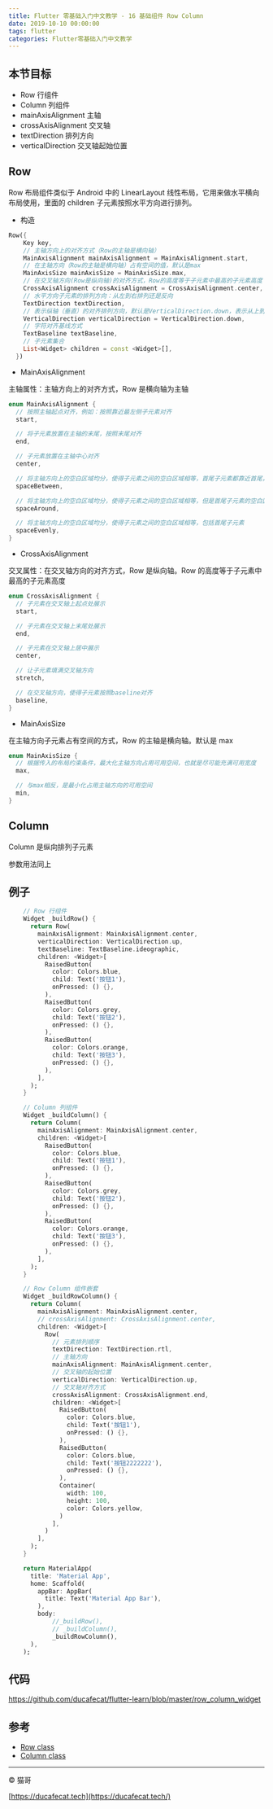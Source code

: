 ```yaml
---
title: Flutter 零基础入门中文教学 - 16 基础组件 Row Column
date: 2019-10-10 00:00:00
tags: flutter
categories: Flutter零基础入门中文教学
---
```


## 本节目标

- Row 行组件
- Column 列组件
- mainAxisAlignment 主轴
- crossAxisAlignment 交叉轴
- textDirection 排列方向
- verticalDirection 交叉轴起始位置

## Row

Row 布局组件类似于 Android 中的 LinearLayout 线性布局，它用来做水平横向布局使用，里面的 children 子元素按照水平方向进行排列。

- 构造

```dart
Row({
    Key key,
    // 主轴方向上的对齐方式（Row的主轴是横向轴）
    MainAxisAlignment mainAxisAlignment = MainAxisAlignment.start,
    // 在主轴方向（Row的主轴是横向轴）占有空间的值，默认是max
    MainAxisSize mainAxisSize = MainAxisSize.max,
    // 在交叉轴方向(Row是纵向轴)的对齐方式，Row的高度等于子元素中最高的子元素高度
    CrossAxisAlignment crossAxisAlignment = CrossAxisAlignment.center,
    // 水平方向子元素的排列方向：从左到右排列还是反向
    TextDirection textDirection,
    // 表示纵轴（垂直）的对齐排列方向，默认是VerticalDirection.down，表示从上到下。这个参数一般用于Column组件里
    VerticalDirection verticalDirection = VerticalDirection.down,
    // 字符对齐基线方式
    TextBaseline textBaseline,
    // 子元素集合
    List<Widget> children = const <Widget>[],
  })
```

- MainAxisAlignment

主轴属性：主轴方向上的对齐方式，Row 是横向轴为主轴

```dart
enum MainAxisAlignment {
  // 按照主轴起点对齐，例如：按照靠近最左侧子元素对齐
  start,

  // 将子元素放置在主轴的末尾，按照末尾对齐
  end,

  // 子元素放置在主轴中心对齐
  center,

  // 将主轴方向上的空白区域均分，使得子元素之间的空白区域相等，首尾子元素都靠近首尾，没有间隙。有点类似于两端对齐
  spaceBetween,

  // 将主轴方向上的空白区域均分，使得子元素之间的空白区域相等，但是首尾子元素的空白区域为1/2
  spaceAround,

  // 将主轴方向上的空白区域均分，使得子元素之间的空白区域相等，包括首尾子元素
  spaceEvenly,
}

```

- CrossAxisAlignment

交叉属性：在交叉轴方向的对齐方式，Row 是纵向轴。Row 的高度等于子元素中最高的子元素高度

```dart
enum CrossAxisAlignment {
  // 子元素在交叉轴上起点处展示
  start,

  // 子元素在交叉轴上末尾处展示
  end,

  // 子元素在交叉轴上居中展示
  center,

  // 让子元素填满交叉轴方向
  stretch,

  // 在交叉轴方向，使得子元素按照baseline对齐
  baseline,
}
```

- MainAxisSize

在主轴方向子元素占有空间的方式，Row 的主轴是横向轴。默认是 max

```dart
enum MainAxisSize {
  // 根据传入的布局约束条件，最大化主轴方向占用可用空间，也就是尽可能充满可用宽度
  max,

  // 与max相反，是最小化占用主轴方向的可用空间
  min,
}
```

## Column

Column 是纵向排列子元素

参数用法同上

## 例子

```dart
    // Row 行组件
    Widget _buildRow() {
      return Row(
        mainAxisAlignment: MainAxisAlignment.center,
        verticalDirection: VerticalDirection.up,
        textBaseline: TextBaseline.ideographic,
        children: <Widget>[
          RaisedButton(
            color: Colors.blue,
            child: Text('按钮1'),
            onPressed: () {},
          ),
          RaisedButton(
            color: Colors.grey,
            child: Text('按钮2'),
            onPressed: () {},
          ),
          RaisedButton(
            color: Colors.orange,
            child: Text('按钮3'),
            onPressed: () {},
          ),
        ],
      );
    }

    // Column 列组件
    Widget _buildColumn() {
      return Column(
        mainAxisAlignment: MainAxisAlignment.center,
        children: <Widget>[
          RaisedButton(
            color: Colors.blue,
            child: Text('按钮1'),
            onPressed: () {},
          ),
          RaisedButton(
            color: Colors.grey,
            child: Text('按钮2'),
            onPressed: () {},
          ),
          RaisedButton(
            color: Colors.orange,
            child: Text('按钮3'),
            onPressed: () {},
          ),
        ],
      );
    }

    // Row Column 组件嵌套
    Widget _buildRowColumn() {
      return Column(
        mainAxisAlignment: MainAxisAlignment.center,
        // crossAxisAlignment: CrossAxisAlignment.center,
        children: <Widget>[
          Row(
            // 元素排列顺序
            textDirection: TextDirection.rtl,
            // 主轴方向
            mainAxisAlignment: MainAxisAlignment.center,
            // 交叉轴的起始位置
            verticalDirection: VerticalDirection.up,
            // 交叉轴对齐方式
            crossAxisAlignment: CrossAxisAlignment.end,
            children: <Widget>[
              RaisedButton(
                color: Colors.blue,
                child: Text('按钮1'),
                onPressed: () {},
              ),
              RaisedButton(
                color: Colors.blue,
                child: Text('按钮2222222'),
                onPressed: () {},
              ),
              Container(
                width: 100,
                height: 100,
                color: Colors.yellow,
              )
            ],
          )
        ],
      );
    }

    return MaterialApp(
      title: 'Material App',
      home: Scaffold(
        appBar: AppBar(
          title: Text('Material App Bar'),
        ),
        body:
            //_buildRow(),
            // _buildColumn(),
            _buildRowColumn(),
      ),
    );
```

## 代码

https://github.com/ducafecat/flutter-learn/blob/master/row_column_widget

## 参考

- [Row class](https://api.flutter.dev/flutter/widgets/Row-class.html)
- [Column class](https://api.flutter.dev/flutter/widgets/Column-class.html)

---

© 猫哥

[https://ducafecat.tech](https://ducafecat.tech/)
